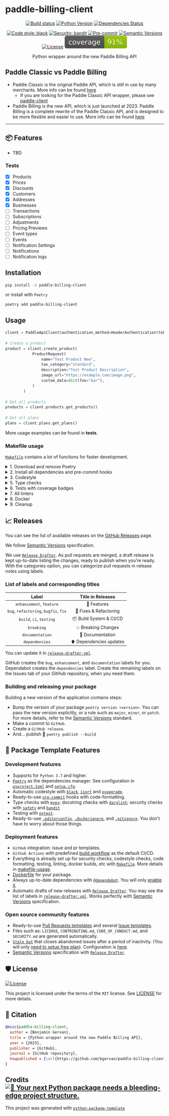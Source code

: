 # paddle-billing-client

<div align="center">

[![Build status](https://github.com/WebstormitDev/paddle-billing-client/workflows/build/badge.svg?branch=main&event=push)](https://github.com/WebstormitDev/paddle-billing-client/actions?query=workflow%3Abuild)
[![Python Version](https://img.shields.io/pypi/pyversions/paddle-billing-client.svg)](https://pypi.org/project/paddle-billing-client/)
[![Dependencies Status](https://img.shields.io/badge/dependencies-up%20to%20date-brightgreen.svg)](https://github.com/bgervan/paddle-billing-client/pulls?utf8=%E2%9C%93&q=is%3Apr%20author%3Aapp%2Fdependabot)

[![Code style: black](https://img.shields.io/badge/code%20style-black-000000.svg)](https://github.com/psf/black)
[![Security: bandit](https://img.shields.io/badge/security-bandit-green.svg)](https://github.com/PyCQA/bandit)
[![Pre-commit](https://img.shields.io/badge/pre--commit-enabled-brightgreen?logo=pre-commit&logoColor=white)](https://github.com/bgervan/paddle-billing-client/blob/master/.pre-commit-config.yaml)
[![Semantic Versions](https://img.shields.io/badge/%20%20%F0%9F%93%A6%F0%9F%9A%80-semantic--versions-e10079.svg)](https://github.com/bgervan/paddle-billing-client/releases)
[![License](https://img.shields.io/github/license/bgervan/paddle-billing-client)](https://github.com/bgervan/paddle-billing-client/blob/master/LICENSE)
![Coverage Report](assets/images/coverage.svg)

Python wrapper around the new Paddle Billing API

</div>

## Paddle Classic vs Paddle Billing

- Paddle Classic is the original Paddle API, which is still in use by many merchants. More info can be found [here](https://developer.paddle.com/classic/api-reference/1384a288aca7a-api-reference)
  - If you are looking for the Paddle Classic API wrapper, please see [paddle-client](https://github.com/paddle-python/paddle-client)
- Paddle Billing is the new API, which is just launched at 2023. Paddle Billing is a complete rewrite of the Paddle Classic API, and is designed to be more flexible and easier to use. More info can be found [here](https://developer.paddle.com/api-reference/overview)

---
## 📦 Features

- TBD

### Tests

- [x] Products
- [x] Prices
- [x] Discounts
- [x] Customers
- [x] Addresses
- [x] Businesses
- [ ] Transactions
- [ ] Subscriptions
- [ ] Adjustments
- [ ] Pricing Previews
- [ ] Event types
- [ ] Events
- [ ] Notification Settings
- [ ] Notifications
- [ ] Notification logs

## Installation

```bash
pip install -U paddle-billing-client
```

or install with `Poetry`

```bash
poetry add paddle-billing-client
```

## Usage

```python
client = PaddleApiClient(authentication_method=HeaderAuthentication(token="your-paddle-token")

# Create a product
product = client.create_product(
            ProductRequest(
                name="Test Product New",
                tax_category="standard",
                description="Test Product Description",
                image_url="https://example.com/image.png",
                custom_data=dict(foo="bar"),
            )
        )
                         
# Get all products
products = client.products.get_products()

# Get all plans
plans = client.plans.get_plans()
```

More usage examples can be found in **tests**.

### Makefile usage

[`Makefile`](https://github.com/bgervan/paddle-billing-client/blob/master/Makefile) contains a lot of functions for faster development.

<details>
<summary>1. Download and remove Poetry</summary>
<p>

To download and install Poetry run:

```bash
make poetry-download
```

To uninstall

```bash
make poetry-remove
```

</p>
</details>

<details>
<summary>2. Install all dependencies and pre-commit hooks</summary>
<p>

Install requirements:

```bash
make install
```

Pre-commit hooks coulb be installed after `git init` via

```bash
make pre-commit-install
```

</p>
</details>

<details>
<summary>3. Codestyle</summary>
<p>

Automatic formatting uses `pyupgrade`, `isort` and `black`.

```bash
make codestyle

# or use synonym
make formatting
```

Codestyle checks only, without rewriting files:

```bash
make check-codestyle
```

> Note: `check-codestyle` uses `isort`, `black` and `darglint` library

Update all dev libraries to the latest version using one comand

```bash
make update-dev-deps
```

<details>
<summary>4. Code security</summary>
<p>

```bash
make check-safety
```

This command launches `Poetry` integrity checks as well as identifies security issues with `Safety` and `Bandit`.

```bash
make check-safety
```

</p>
</details>

</p>
</details>

<details>
<summary>5. Type checks</summary>
<p>

Run `mypy` static type checker

```bash
make mypy
```

</p>
</details>

<details>
<summary>6. Tests with coverage badges</summary>
<p>

Run `pytest`

```bash
make test
```

</p>
</details>

<details>
<summary>7. All linters</summary>
<p>

Of course there is a command to ~~rule~~ run all linters in one:

```bash
make lint
```

the same as:

```bash
make test && make check-codestyle && make mypy && make check-safety
```

</p>
</details>

<details>
<summary>8. Docker</summary>
<p>

```bash
make docker-build
```

which is equivalent to:

```bash
make docker-build VERSION=latest
```

Remove docker image with

```bash
make docker-remove
```

More information [about docker](https://github.com/bgervan/paddle-billing-client/tree/master/docker).

</p>
</details>

<details>
<summary>9. Cleanup</summary>
<p>
Delete pycache files

```bash
make pycache-remove
```

Remove package build

```bash
make build-remove
```

Delete .DS_STORE files

```bash
make dsstore-remove
```

Remove .mypycache

```bash
make mypycache-remove
```

Or to remove all above run:

```bash
make cleanup
```

</p>
</details>

## 📈 Releases

You can see the list of available releases on the [GitHub Releases](https://github.com/bgervan/paddle-billing-client/releases) page.

We follow [Semantic Versions](https://semver.org/) specification.

We use [`Release Drafter`](https://github.com/marketplace/actions/release-drafter). As pull requests are merged, a draft release is kept up-to-date listing the changes, ready to publish when you’re ready. With the categories option, you can categorize pull requests in release notes using labels.

### List of labels and corresponding titles

|               **Label**               |  **Title in Releases**  |
| :-----------------------------------: | :---------------------: |
|       `enhancement`, `feature`        |       🚀 Features       |
| `bug`, `refactoring`, `bugfix`, `fix` | 🔧 Fixes & Refactoring  |
|       `build`, `ci`, `testing`        | 📦 Build System & CI/CD |
|              `breaking`               |   💥 Breaking Changes   |
|            `documentation`            |    📝 Documentation     |
|            `dependencies`             | ⬆️ Dependencies updates |

You can update it in [`release-drafter.yml`](https://github.com/bgervan/paddle-billing-client/blob/master/.github/release-drafter.yml).

GitHub creates the `bug`, `enhancement`, and `documentation` labels for you. Dependabot creates the `dependencies` label. Create the remaining labels on the Issues tab of your GitHub repository, when you need them.

### Building and releasing your package

Building a new version of the application contains steps:

- Bump the version of your package `poetry version <version>`. You can pass the new version explicitly, or a rule such as `major`, `minor`, or `patch`. For more details, refer to the [Semantic Versions](https://semver.org/) standard.
- Make a commit to `GitHub`.
- Create a `GitHub release`.
- And... publish 🙂 `poetry publish --build`

## 🚀 Package Template Features

### Development features

- Supports for `Python 3.7` and higher.
- [`Poetry`](https://python-poetry.org/) as the dependencies manager. See configuration in [`pyproject.toml`](https://github.com/bgervan/paddle-billing-client/blob/master/pyproject.toml) and [`setup.cfg`](https://github.com/bgervan/paddle-billing-client/blob/master/setup.cfg).
- Automatic codestyle with [`black`](https://github.com/psf/black), [`isort`](https://github.com/timothycrosley/isort) and [`pyupgrade`](https://github.com/asottile/pyupgrade).
- Ready-to-use [`pre-commit`](https://pre-commit.com/) hooks with code-formatting.
- Type checks with [`mypy`](https://mypy.readthedocs.io); docstring checks with [`darglint`](https://github.com/terrencepreilly/darglint); security checks with [`safety`](https://github.com/pyupio/safety) and [`bandit`](https://github.com/PyCQA/bandit)
- Testing with [`pytest`](https://docs.pytest.org/en/latest/).
- Ready-to-use [`.editorconfig`](https://github.com/bgervan/paddle-billing-client/blob/master/.editorconfig), [`.dockerignore`](https://github.com/bgervan/paddle-billing-client/blob/master/.dockerignore), and [`.gitignore`](https://github.com/bgervan/paddle-billing-client/blob/master/.gitignore). You don't have to worry about those things.

### Deployment features

- `GitHub` integration: issue and pr templates.
- `Github Actions` with predefined [build workflow](https://github.com/bgervan/paddle-billing-client/blob/master/.github/workflows/build.yml) as the default CI/CD.
- Everything is already set up for security checks, codestyle checks, code formatting, testing, linting, docker builds, etc with [`Makefile`](https://github.com/bgervan/paddle-billing-client/blob/master/Makefile#L89). More details in [makefile-usage](#makefile-usage).
- [Dockerfile](https://github.com/bgervan/paddle-billing-client/blob/master/docker/Dockerfile) for your package.
- Always up-to-date dependencies with [`@dependabot`](https://dependabot.com/). You will only [enable it](https://docs.github.com/en/github/administering-a-repository/enabling-and-disabling-version-updates#enabling-github-dependabot-version-updates).
- Automatic drafts of new releases with [`Release Drafter`](https://github.com/marketplace/actions/release-drafter). You may see the list of labels in [`release-drafter.yml`](https://github.com/bgervan/paddle-billing-client/blob/master/.github/release-drafter.yml). Works perfectly with [Semantic Versions](https://semver.org/) specification.

### Open source community features

- Ready-to-use [Pull Requests templates](https://github.com/bgervan/paddle-billing-client/blob/master/.github/PULL_REQUEST_TEMPLATE.md) and several [Issue templates](https://github.com/bgervan/paddle-billing-client/tree/master/.github/ISSUE_TEMPLATE).
- Files such as: `LICENSE`, `CONTRIBUTING.md`, `CODE_OF_CONDUCT.md`, and `SECURITY.md` are generated automatically.
- [`Stale bot`](https://github.com/apps/stale) that closes abandoned issues after a period of inactivity. (You will only [need to setup free plan](https://github.com/marketplace/stale)). Configuration is [here](https://github.com/bgervan/paddle-billing-client/blob/master/.github/.stale.yml).
- [Semantic Versions](https://semver.org/) specification with [`Release Drafter`](https://github.com/marketplace/actions/release-drafter).

## 🛡 License

[![License](https://img.shields.io/github/license/WebstormitDev/paddle-billing-client)](https://github.com/WebstormitDev/paddle-billing-client/blob/main/LICENSE)

This project is licensed under the terms of the `MIT` license. See [LICENSE](https://github.com/bgervan/paddle-billing-client/blob/master/LICENSE) for more details.

## 📃 Citation

```bibtex
@misc{paddle-billing-client,
  author = {Benjamin Gervan},
  title = {Python wrapper around the new Paddle Billing API},
  year = {2023},
  publisher = {GitHub},
  journal = {GitHub repository},
  howpublished = {\url{https://github.com/bgervan/paddle-billing-client}}
}
```

## Credits [![🚀 Your next Python package needs a bleeding-edge project structure.](https://img.shields.io/badge/python--package--template-%F0%9F%9A%80-brightgreen)](https://github.com/TezRomacH/python-package-template)

This project was generated with [`python-package-template`](https://github.com/TezRomacH/python-package-template)
